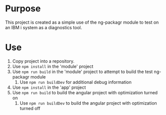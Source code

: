 # Purpose

This project is created as a simple use of the ng-packagr module to test on an IBM i system as a diagnostics tool.

# Use

1. Copy project into a repository.
2. Use `npm install` in the 'module' project
3. Use `npm run build` in the 'module' project to attempt to build the test ng-packagr module
	1. Use `npm run buildDev` for additional debug information
4. Use `npm install` in the 'app' project
5. Use `npm run build` to build the angular project with optimization turned on
	1. Use `npm run buildDev` to build the angular project with optimization turned off